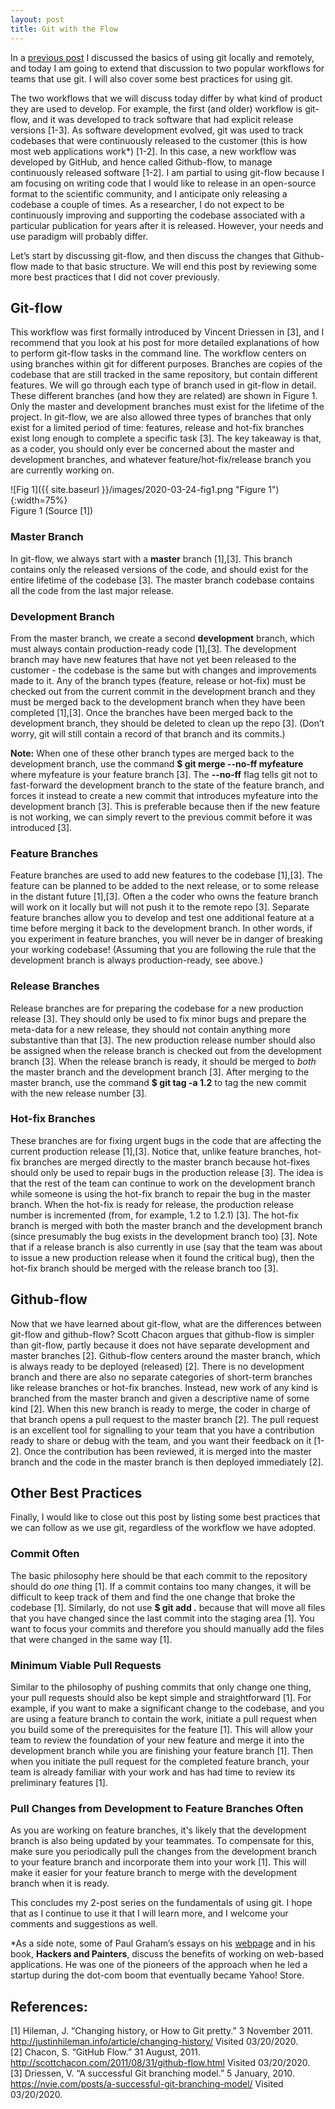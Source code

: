 ```yaml
---
layout: post
title: Git with the Flow
---
```


In a [previous post](https://sassafras13.github.io/HowtoGit/) I discussed the basics of using git locally and remotely, and today I am going to extend that discussion to two popular workflows for teams that use git. I will also cover some best practices for using git. 

The two workflows that we will discuss today differ by what kind of product they are used to develop. For example, the first (and older) workflow is git-flow, and it was developed to track software that had explicit release versions [1-3]. As software development evolved, git was used to track codebases that were continuously released to the customer (this is how most web applications work*) [1-2]. In this case, a new workflow was developed by GitHub, and hence called Github-flow, to manage continuously released software [1-2]. I am partial to using git-flow because I am focusing on writing code that I would like to release in an open-source format to the scientific community, and I anticipate only releasing a codebase a couple of times. As a researcher, I do not expect to be continuously improving and supporting the codebase associated with a particular publication for years after it is released. However, your needs and use paradigm will probably differ. 

Let’s start by discussing git-flow, and then discuss the changes that Github-flow made to that basic structure. We will end this post by reviewing some more best practices that I did not cover previously. 

## Git-flow

This workflow was first formally introduced by Vincent Driessen in [3], and I recommend that you look at his post for more detailed explanations of how to perform git-flow tasks in the command line. The workflow centers on using branches within git for different purposes. Branches are copies of the codebase that are still tracked in the same repository, but contain different features. We will go through each type of branch used in git-flow in detail. These different branches (and how they are related) are shown in Figure 1. Only the master and development branches must exist for the lifetime of the project. In git-flow, we are also allowed three types of branches that only exist for a limited period of time: features, release and hot-fix branches exist long enough to complete a specific task [3]. The key takeaway is that, as a coder, you should only ever be concerned about the master and development branches, and whatever feature/hot-fix/release branch you are currently working on. 

![Fig 1]({{ site.baseurl }}/images/2020-03-24-fig1.png "Figure 1"){:width=75%}      
Figure 1 (Source [1])

### Master Branch
In git-flow, we always start with a **master** branch [1],[3]. This branch contains only the released versions of the code, and should exist for the entire lifetime of the codebase [3]. The master branch codebase contains all the code from the last major release. 

### Development Branch
From the master branch, we create a second **development** branch, which must always contain production-ready code [1],[3]. The development branch may have new features that have not yet been released to the customer - the codebase is the same but with changes and improvements made to it. Any of the branch types (feature, release or hot-fix) must be checked out from the current commit in the development branch and they must be merged back to the development branch when they have been completed [1],[3]. Once the branches have been merged back to the development branch, they should be deleted to clean up the repo [3]. (Don’t worry, git will still contain a record of that branch and its commits.) 

**Note:** When one of these other branch types are merged back to the development branch, use the command **$ git merge --no-ff myfeature** where myfeature is your feature branch [3]. The **--no-ff** flag tells git not to fast-forward the development branch to the state of the feature branch, and forces it instead to create a new commit that introduces myfeature into the development branch [3]. This is preferable because then if the new feature is not working, we can simply revert to the previous commit before it was introduced [3]. 

### Feature Branches
Feature branches are used to add new features to the codebase [1],[3]. The feature can be planned to be added to the next release, or to some release in the distant future [1],[3]. Often a the coder who owns the feature branch will work on it locally but will not push it to the remote repo [3]. Separate feature branches allow you to develop and test one additional feature at a time before merging it back to the development branch. In other words, if you experiment in feature branches, you will never be in danger of breaking your working codebase! (Assuming that you are following the rule that the development branch is always production-ready, see above.)

### Release Branches
Release branches are for preparing the codebase for a new production release [3]. They should only be used to fix minor bugs and prepare the meta-data for a new release, they should not contain anything more substantive than that [3]. The new production release number should also be assigned when the release branch is checked out from the development branch [3]. When the release branch is ready, it should be merged to _both_ the master branch and the development branch [3]. After merging to the master branch, use the command **$ git tag -a 1.2** to tag the new commit with the new release number [3]. 

### Hot-fix Branches
These branches are for fixing urgent bugs in the code that are affecting the current production release [1],[3]. Notice that, unlike feature branches, hot-fix branches are merged directly to the master branch because hot-fixes should only be used to repair bugs in the production release [3]. The idea is that the rest of the team can continue to work on the development branch while someone is using the hot-fix branch to repair the bug in the master branch. When the hot-fix is ready for release, the production release number is incremented (from, for example, 1.2 to 1.2.1) [3]. The hot-fix branch is merged with both the master branch and the development branch (since presumably the bug exists in the development branch too) [3]. Note that if a release branch is also currently in use (say that the team was about to issue a new production release when it found the critical bug), then the hot-fix branch should be merged with the release branch too [3]. 

## Github-flow
Now that we have learned about git-flow, what are the differences between git-flow and github-flow? Scott Chacon argues that github-flow is simpler than git-flow, partly because it does not have separate development and master branches [2]. Github-flow centers around the master branch, which is always ready to be deployed (released) [2]. There is no development branch and there are also no separate categories of short-term branches like release branches or hot-fix branches. Instead, new work of any kind is branched from the master branch and given a descriptive name of some kind [2]. When this new branch is ready to merge, the coder in charge of that branch opens a pull request to the master branch [2]. The pull request is an excellent tool for signalling to your team that you have a contribution ready to share or debug with the team, and you want their feedback on it [1-2]. Once the contribution has been reviewed, it is merged into the master branch and the code in the master branch is then deployed immediately [2]. 

## Other Best Practices
Finally, I would like to close out this post by listing some best practices that we can follow as we use git, regardless of the workflow we have adopted. 

### Commit Often
The basic philosophy here should be that each commit to the repository should do _one_ thing [1]. If a commit contains too many changes, it will be difficult to keep track of them and find the one change that broke the codebase [1]. Similarly, do not use **$ git add .** because that will move all files that you have changed since the last commit into the staging area [1]. You want to focus your commits and therefore you should manually add the files that were changed in the same way [1]. 

### Minimum Viable Pull Requests
Similar to the philosophy of pushing commits that only change one thing, your pull requests should also be kept simple and straightforward [1]. For example, if you want to make a significant change to the codebase, and you are using a feature branch to contain the work, initiate a pull request when you build some of the prerequisites for the feature [1]. This will allow your team to review the foundation of your new feature and merge it into the development branch while you are finishing your feature branch [1]. Then when you initiate the pull request for the completed feature branch, your team is already familiar with your work and has had time to review its preliminary features [1]. 

### Pull Changes from Development to Feature Branches Often
As you are working on feature branches, it's likely that the development branch is also being updated by your teammates. To compensate for this, make sure you periodically pull the changes from the development branch to your feature branch and incorporate them into your work [1]. This will make it easier for your feature branch to merge with the development branch when it is ready. 

This concludes my 2-post series on the fundamentals of using git. I hope that as I continue to use it that I will learn more, and I welcome your comments and suggestions as well. 

*As a side note, some of Paul Graham’s essays on his [webpage](http://www.paulgraham.com/) and in his book, **Hackers and Painters**, discuss the benefits of working on web-based applications. He was one of the pioneers of the approach when he led a startup during the dot-com boom that eventually became Yahoo! Store. 

## References: 

[1] Hileman, J. “Changing history, or How to Git pretty.” 3 November 2011. <http://justinhileman.info/article/changing-history/> Visited 03/20/2020.      
[2] Chacon, S. “GitHub Flow.” 31 August, 2011. <http://scottchacon.com/2011/08/31/github-flow.html> Visited 03/20/2020.       
[3] Driessen, V. “A successful Git branching model.” 5 January, 2010. <https://nvie.com/posts/a-successful-git-branching-model/> Visited 03/20/2020.
